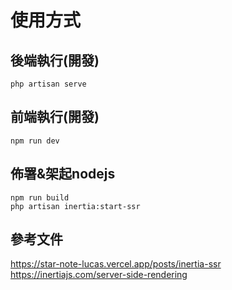 # 使用方式

## 後端執行(開發)

```
php artisan serve
```

## 前端執行(開發)
```
npm run dev
```

## 佈署&架起nodejs
```
npm run build
php artisan inertia:start-ssr
```

## 參考文件
https://star-note-lucas.vercel.app/posts/inertia-ssr
https://inertiajs.com/server-side-rendering
